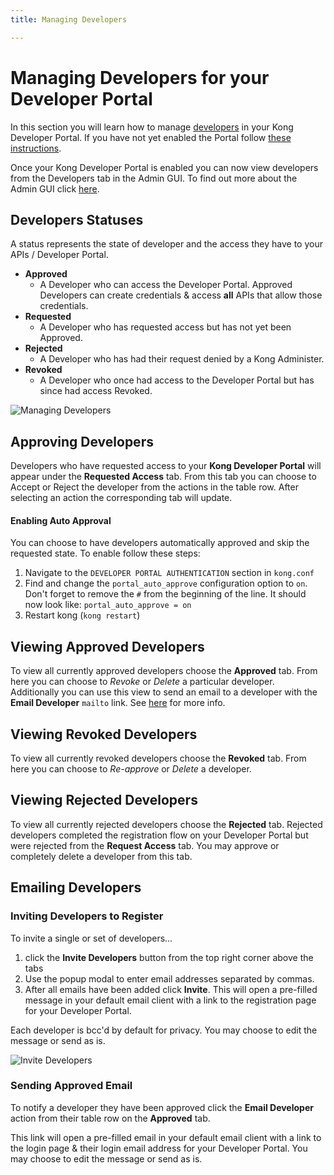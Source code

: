 ```yaml
---
title: Managing Developers

---
```

# Managing Developers for your Developer Portal

In this section you will learn how to manage <a href="/docs/enterprise/latest/developer-portal/introduction/#types-of-humans">developers</a> in your Kong Developer Portal. If you have not yet enabled the Portal follow <a href="/docs/enterprise/latest/developer-portal/introduction/getting-started/">these instructions</a>.

Once your Kong Developer Portal is enabled you can now view developers from the Developers tab in the Admin GUI. To find out more about the Admin GUI click <a href="/docs/enterprise/latest/admin-gui/">here</a>.

## Developers Statuses

A status represents the state of developer and the access they have to your APIs / Developer Portal.

* **Approved**
  * A Developer who can access the Developer Portal. Approved Developers can create credentials &amp; access **all** APIs that allow those credentials.
* **Requested**
  * A Developer who has requested access but has not yet been Approved.
* **Rejected**
  * A Developer who has had their request denied by a Kong Administer.
* **Revoked**
  * A Developer who once had access to the Developer Portal but has since had access Revoked.

![Managing Developers](/assets/images/enterprise/gui-developer-tabs.png)

## Approving Developers

Developers who have requested access to your **Kong Developer Portal** will appear under the **Requested Access** tab.
From this tab you can choose to Accept or Reject the developer from the actions in the table row. After selecting an action the corresponding tab will update.

#### Enabling Auto Approval
You can choose to have developers automatically approved and skip the requested state. To enable follow these steps:

1. Navigate to the `DEVELOPER PORTAL AUTHENTICATION` section in `kong.conf`
2. Find and change the `portal_auto_approve` configuration option to `on`. Don't forget to remove the `#` from the beginning of the line. 
It should now look like:
`portal_auto_approve = on`
3. Restart kong (`kong restart`)

## Viewing Approved Developers

To view all currently approved developers choose the **Approved** tab. From here you can choose to *Revoke* or *Delete* a particular developer. Additionally you can use this view to send an email to a developer with the **Email Developer** `mailto` link. See [here](#emailing-developers) for more info.

## Viewing Revoked Developers

To view all currently revoked developers choose the **Revoked** tab. From here you can choose to *Re-approve* or *Delete* a developer.

## Viewing Rejected Developers

To view all currently rejected developers choose the **Rejected** tab. Rejected developers completed the registration flow on your Developer Portal but were rejected from the **Request Access** tab. You may approve or completely delete a developer from this tab.

## Emailing Developers

### Inviting Developers to Register

To invite a single or set of developers...

1. click the **Invite Developers** button from the top right corner above the tabs
2. Use the popup modal to enter email addresses separated by commas. 
3. After all emails have been added click **Invite**. This will open a pre-filled message in your default email client with a link to the registration page for your Developer Portal. 

Each developer is bcc'd by default for privacy. You may choose to edit the message or send as is.

![Invite Developers](/assets/images/enterprise/invite-developers.png)

### Sending Approved Email

To notify a developer they have been approved click the **Email Developer** action from their table row on the **Approved** tab. 

This link will open a pre-filled email in your default email client with a link to the login page & their login email address for your Developer Portal. You may choose to edit the message or send as is.
